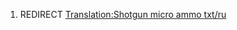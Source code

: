 1.  REDIRECT [Translation:Shotgun micro ammo
    txt/ru](Translation:Shotgun_micro_ammo_txt/ru "wikilink")
